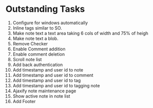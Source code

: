# Outstanding Tasks

1. Configure for windows automatically
2. Inline tags similar to SO.
3. Make note text a text area taking 6 cols of width and 75% of heigh
4. Make note text a blob.
5. Remove Checker
6. Enable Comment addition
7. Enable comment deletion
8. Scroll note list
9. Add back authentication
10. Add timestamp and user id to note
11. Add timestamp and user id to comment
12. Add timestamp and user id to tag
13. Add timestamp and user id to tagging note
14. Ajaxify note maintenance page
15. Show active note in note list
16. Add Footer


